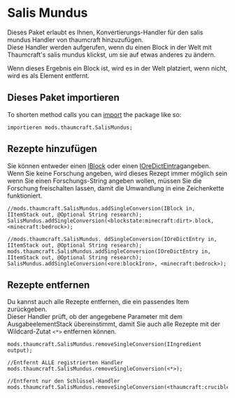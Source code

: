# Salis Mundus

Dieses Paket erlaubt es Ihnen, Konvertierungs-Handler für den salis mundus Handler von thaumcraft hinzuzufügen.  
Diese Handler werden aufgerufen, wenn du einen Block in der Welt mit Thaumcraft's salis mundus klickst, um sie auf etwas anderes zu ändern.

Wenn dieses Ergebnis ein Block ist, wird es in der Welt platziert, wenn nicht, wird es als Element entfernt.

## Dieses Paket importieren

To shorten method calls you can [import](/AdvancedFunctions/Import/) the package like so:

```zenscript
importieren mods.thaumcraft.SalisMundus;
```

## Rezepte hinzufügen

Sie können entweder einen [IBlock](/Vanilla/Blocks/IBlock/) oder einen [IOreDictEintrag](/Vanilla/OreDict/IOreDictEntry/)angeben.  
Wenn Sie keine Forschung angeben, wird dieses Rezept immer möglich sein wenn Sie einen Forschungs-String angeben wollen, müssen Sie die Forschung freischalten lassen, damit die Umwandlung in eine Zeichenkette funktioniert.

```zenscript
//mods.thaumcraft.SalisMundus.addSingleConversion(IBlock in, IItemStack out, @Optional String research);
SalisMundus.addSingleConversion(<blockstate:minecraft:dirt>.block, <minecraft:bedrock>);

//mods.thaumcraft.SalisMundus. ddSingleConversion(IOreDictEntry in, IItemStack out, @Optional String research);
mods.thaumcraft.SalisMundus.addSingleConversion(IOreDictEntry in, IItemStack out, @Optional String research);
SalisMundus.addSingleConversion(<ore:blockIron>, <minecraft:bedrock>);
```

## Rezepte entfernen

Du kannst auch alle Rezepte entfernen, die ein passendes Item zurückgeben.  
Dieser Handler prüft, ob der angegebene Parameter mit dem AusgabeelementStack übereinstimmt, damit Sie auch alle Rezepte mit der Wildcard-Zutat `<*>` entfernen können.

```zenscript
mods.thaumcraft.SalisMundus.removeSingleConversion(IIngredient output);

//Entfernt ALLE registrierten Handler
mods.thaumcraft.SalisMundus.removeSingleConversion(<*>);

//Entfernt nur den Schlüssel-Handler
mods.thaumcraft.SalisMundus.removeSingleConversion(<thaumcraft:crucible>);
```